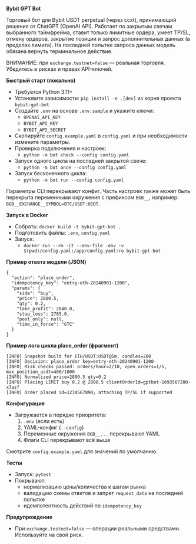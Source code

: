 **Bybit GPT Bot**

Торговый бот для Bybit USDT perpetual (через ccxt), принимающий решения от ChatGPT (OpenAI API). Работает по закрытым свечам выбранного таймфрейма, ставит только лимитные ордера, умеет TP/SL, отмену ордеров, закрытие позиции и запрос дополнительных данных (в пределах лимита). На последней попытке запроса данных модель обязана вернуть терминальное действие.

ВНИМАНИЕ: при `exchange.testnet=false` — реальная торговля. Убедитесь в рисках и правах API-ключей.

**Быстрый старт (локально)**
- Требуется Python 3.11+
- Установите зависимости: `pip install -e .[dev]` из корня проекта `bybit-gpt-bot`
- Создайте `.env` на основе `.env.sample` и укажите ключи:
  - `OPENAI_API_KEY`
  - `BYBIT_API_KEY`
  - `BYBIT_API_SECRET`
- Скопируйте `config.example.yaml` в `config.yaml` и при необходимости измените параметры.
- Проверка подключения и настроек:
  - `python -m bot check --config config.yaml`
- Запуск одного цикла на последней закрытой свече:
  - `python -m bot once --config config.yaml`
- Запуск бесконечного цикла:
  - `python -m bot run --config config.yaml`

Параметры CLI перекрывают конфиг. Часть настроек также может быть перекрыта переменными окружения с префиксом `BGB__`, например: `BGB__EXCHANGE__SYMBOL=BTC/USDT:USDT`.

**Запуск в Docker**
- Собрать: `docker build -t bybit-gpt-bot .`
- Подготовить файлы: `.env`, `config.yaml`
- Запуск:
  - `docker run --rm -it --env-file .env -v $(pwd)/config.yaml:/app/config.yaml:ro bybit-gpt-bot`

**Пример ответа модели (JSON)**
```
{
  "action": "place_order",
  "idempotency_key": "entry-eth-20240901-1200",
  "params": {
    "side": "buy",
    "price": 2800.5,
    "qty": 0.2,
    "take_profit": 2840.0,
    "stop_loss": 2785.0,
    "post_only": null,
    "time_in_force": "GTC"
  }
}
```

**Пример лога цикла place_order (фрагмент)**
```
[INFO] Snapshot built for ETH/USDT:USDT@5m, candles=200
[INFO] Decision: place_order key=entry-eth-20240901-1200
[INFO] Risk checks passed: orders/hour=2/10, open_orders=1/5, max_position_usdt=400/1000
[INFO] Normalized price=2800.5 qty=0.2
[INFO] Placing LIMIT buy 0.2 @ 2800.5 clientOrderId=gptbot-1693567200-x7asf
[INFO] Order placed id=1234567890; attaching TP/SL if supported
```

**Конфигурация**
- Загружается в порядке приоритета:
  1) `.env` (если есть)
  2) YAML-конфиг (`--config`)
  3) Переменные окружения `BGB__...` перекрывают YAML
  4) Флаги CLI перекрывают всё выше

Смотрите `config.example.yaml` для значений по умолчанию.

**Тесты**
- Запуск: `pytest`
- Покрывают:
  - нормализацию цены/количества к шагам рынка
  - валидацию схемы ответов и запрет `request_data` на последней попытке
  - идемпотентность действий по `idempotency_key`

**Предупреждение**
- При `exchange.testnet=false` — операции реальными средствами. Используйте на свой риск.

